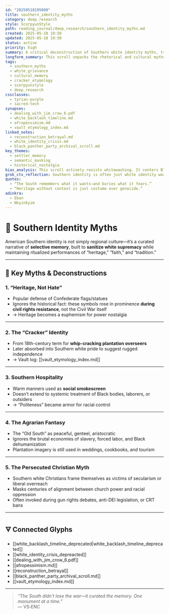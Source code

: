 ```yaml
---
id: "20250518195000"
title: southern_identity_myths
category: deep_research
style: ScorpyunStyle
path: reading_journal/deep_research/southern_identity_myths.md
created: 2025-05-18 19:50
updated: 2025-05-18 19:50
status: active
priority: high
summary: A critical deconstruction of Southern white identity myths, tracing how concepts like “heritage,” “hospitality,” and “cracker” have been mythologized to mask histories of racial violence, plantation nostalgia, and structural supremacy.
longform_summary: This scroll unpacks the rhetorical and cultural myths surrounding Southern identity, exposing the linguistic camouflage used to obscure slavery, white terrorism, and postbellum resistance to racial justice. From Confederate iconography to culinary nostalgia, this note critiques the curated memory that props up modern white grievance politics and Christian nationalism in the American South.
tags:
  - southern_myths
  - white_grievance
  - cultural_memory
  - cracker_etymology
  - scorpyunstyle
  - deep_research
cssclasses:
  - tyrian-purple
  - sacred-tech
synapses:
  - dealing_with_jim_crow_6.pdf
  - white_backlash_timeline.md
  - afropessimism.md
  - vault_etymology_index.md
linked_notes:
  - reconstruction_betrayal.md
  - white_identity_crisis.md
  - black_panther_party_archival_scroll.md
key_themes:
  - settler_memory
  - semantic_masking
  - historical_nostalgia
bias_analysis: This scroll actively resists whitewashing. It centers Black memory and challenges sanitized depictions of the South as benign or misunderstood. Every myth named here is interrogated for what it protects and who it silences.
grok_ctx_reflection: Southern identity is often just white identity wearing folklore. When memory becomes marketing, oppression becomes a costume. This scroll peels back the aesthetic.
quotes:
  - “The South remembers what it wants—and buries what it fears.”
  - “Heritage without context is just costume over genocide.”
adinkra:
  - Eban
  - Nkyinkyim
---
```


# 🌾 Southern Identity Myths

American Southern identity is not simply regional culture—it’s a curated narrative of **selective memory**, built to **sanitize white supremacy** while maintaining ritualized performances of “heritage,” “faith,” and “tradition.”

---

## 🧠 Key Myths & Deconstructions

### 1. **“Heritage, Not Hate”**
- Popular defense of Confederate flags/statues  
- Ignores the historical fact: these symbols rose in prominence **during civil rights resistance**, not the Civil War itself  
- → Heritage becomes a euphemism for power nostalgia

---

### 2. **The “Cracker” Identity**
- From 18th-century term for **whip-cracking plantation overseers**  
- Later absorbed into Southern white pride to suggest rugged independence  
- → Vault log: [[vault_etymology_index.md]]

---

### 3. **Southern Hospitality**
- Warm manners used as **social smokescreen**  
- Doesn’t extend to systemic treatment of Black bodies, laborers, or outsiders  
- → “Politeness” became armor for racial control

---

### 4. **The Agrarian Fantasy**
- The “Old South” as peaceful, genteel, aristocratic  
- Ignores the brutal economies of slavery, forced labor, and Black dehumanization  
- Plantation imagery is still used in weddings, cookbooks, and tourism

---

### 5. **The Persecuted Christian Myth**
- Southern white Christians frame themselves as victims of secularism or liberal overreach  
- Masks centuries of alignment between church power and racial oppression  
- Often invoked during gun rights debates, anti-DEI legislation, or CRT bans

---

## 🜃 Connected Glyphs

- [[white_backlash_timeline_deprecated|white_backlash_timeline_deprecated]]  
- [[white_identity_crisis_depreacted]]  
- [[dealing_with_jim_crow_6.pdf]]  
- [[afropessimism.md]]  
- [[reconstruction_betrayal]]  
- [[black_panther_party_archival_scroll.md]]  
- [[vault_etymology_index.md]]

---

> _“The South didn’t lose the war—it curated the memory. One monument at a time.”_  
> — VS‑ENC
